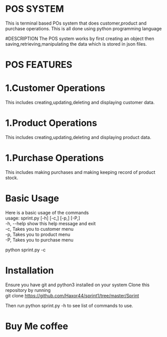 # POS SYSTEM
This is terminal based POs system that does customer,product and purchase operations.
This is all done using python programming language

#DESCRIPTION
The POS system works by first creating an object then saving,retrieving,manipulating the data which is stored in json files.

# POS FEATURES
# 1.Customer Operations
This includes creating,updating,deleting and displaying customer data.

# 1.Product Operations
This includes creating,updating,deleting and displaying product data.

# 1.Purchase Operations
This includes making purchases and making keeping record of product stock.

# Basic Usage
Here is a basic usage of the commands<br/>
usage: sprint.py [-h] [-c,] [-p,] [-P,]<br/>
-h, --help  show this help message and exit<br/>
  -c,         Takes you to customer menu<br/>
  -p,         Takes you to product menu<br/>
  -P,         Takes you to purchase menu<br/>
  
  python sprint.py -c

# Installation
Ensure you have git and python3 installed on your system
Clone this repository by running<br/>
git clone https://github.com/Haxor44/sprint1/tree/master/Sprint<br/>

Then run python sprint.py -h to see list of commands to use.

# Buy Me coffee
